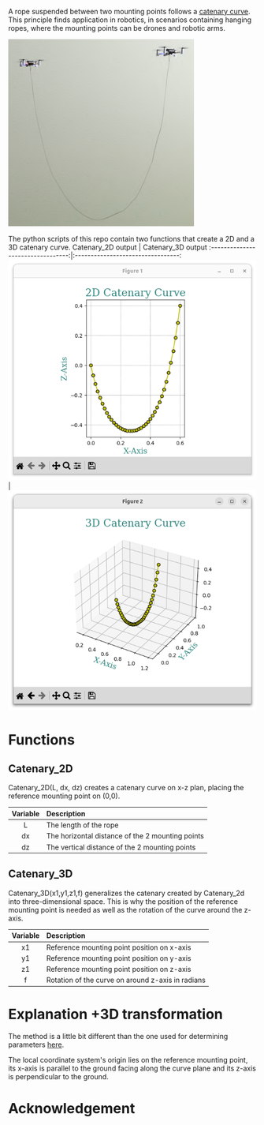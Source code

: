 A rope suspended between two mounting points follows a [catenary curve](https://en.wikipedia.org/wiki/Catenary). This principle finds application in robotics, in scenarios containing hanging ropes, where the mounting points can be drones and robotic arms.

![](Images/HangingRopeFromSwarm.png)

The python scripts of this repo contain two functions that create a 2D and a 3D catenary curve.
Catenary_2D output | Catenary_3D output
:---------------------------------:|:---------------------------------:
![](Images/Catenary2D_example.png) | ![](Images/Catenary3D_example.png)

# Functions
## Catenary_2D
Catenary_2D(L, dx, dz) creates a catenary curve on x-z plan, placing the reference mounting point on (0,0).

| Variable | Description |
| :---: | :--- |
| L | The length of the rope |
| dx | The horizontal distance of the 2 mounting points |
| dz | The vertical distance of the 2 mounting points |

## Catenary_3D
Catenary_3D(x1,y1,z1,f) generalizes the catenary created by Catenary_2d into three-dimensional space. This is why the position of the reference mounting point is needed as well as the rotation of the curve around the z-axis.

| Variable | Description |
| :---: | :--- |
| x1 | Reference mounting point position on x-axis |
| y1 | Reference mounting point position on y-axis |
| z1 | Reference mounting point position on z-axis |
| f | Rotation of the curve on around z-axis in radians |


# Explanation +3D transformation
The method is a little bit different than the one used for determining parameters [here](https://en.wikipedia.org/wiki/Catenary#Determining_parameters).

The local coordinate system's origin lies on the reference mounting point, its x-axis is parallel to the ground facing along the curve plane and its z-axis is perpendicular to the ground.

# Acknowledgement
